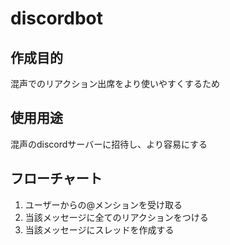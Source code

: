 # discordbot
## 作成目的
混声でのリアクション出席をより使いやすくするため

## 使用用途
混声のdiscordサーバーに招待し、より容易にする

## フローチャート
1. ユーザーからの@メンションを受け取る
1. 当該メッセージに全てのリアクションをつける
1. 当該メッセージにスレッドを作成する